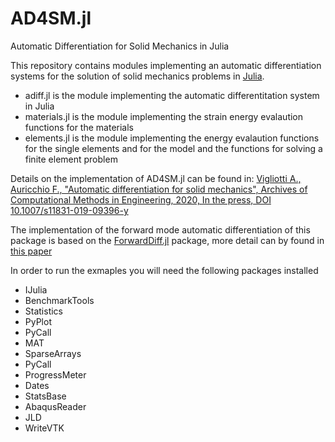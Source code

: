 # AD4SM.jl
Automatic Differentiation for Solid Mechanics in Julia

This repository contains modules implementing an automatic differentiation systems for the solution of solid mechanics problems in [Julia](https://github.com/JuliaLang/julia).

- adiff.jl			 is the module implementing the automatic differentitation system in Julia
- materials.jl   is the module implementing the strain energy evalaution functions for the materials
- elements.jl    is the module implementing the energy evalaution functions for the single elements and for the model and the functions for solving a finite element problem

Details on the implementation of AD4SM.jl can be found in: 
[Vigliotti A., Auricchio F., "Automatic differentiation for solid mechanics", Archives of Computational Methods in Engineering, 2020, In the press, DOI 10.1007/s11831-019-09396-y](https://rdcu.be/b0yx2)


The implementation of the forward mode automatic differentiation of this package is based on the [ForwardDiff.jl](https://github.com/JuliaDiff/ForwardDiff.jl) package, more detail can by found in [this paper](https://arxiv.org/abs/1607.07892)

In order to run the exmaples you will need the following packages installed

  - IJulia
  - BenchmarkTools
  - Statistics
  - PyPlot
  - PyCall
  - MAT
  - SparseArrays
  - PyCall
  - ProgressMeter
  - Dates
  - StatsBase
  - AbaqusReader
  - JLD
  - WriteVTK
